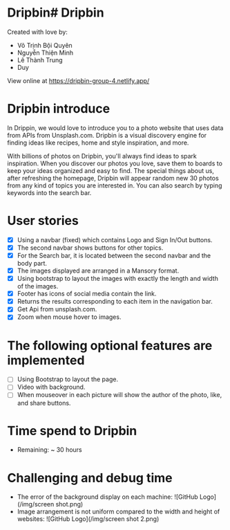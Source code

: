 # Dripbin# Dripbin
Created with love by:
* Võ Trịnh Bội Quyên
* Nguyễn Thiện Minh
* Lê Thành Trung
* Duy

View online at https://dripbin-group-4.netlify.app/

# Dripbin introduce
In Drippin, we would love to introduce you to a photo website that uses data from APIs from Unsplash.com. Dripbin is a visual discovery engine for finding ideas like recipes, home and style inspiration, and more.

With billions of photos on Dripbin, you'll always find ideas to spark inspiration. When you discover our photos you love, save them to boards to keep your ideas organized and easy to find.
The special things about us, after refreshing the homepage, Dripbin will appear random new 30 photos from any kind of topics you are interested in. You can also search by typing keywords into the search bar.

# User stories
- [x] Using a navbar (fixed) which contains Logo and Sign In/Out buttons. 
- [x] The second navbar shows buttons for other topics.
- [x] For the Search bar, it is located between the second navbar and the body part.
- [x] The images displayed are arranged in a Mansory format.
- [x] Using bootstrap to layout the images with exactly the length and width of the images. 
- [x] Footer has icons of social media contain the link.
- [x] Returns the results corresponding to each item in the navigation bar.
- [x] Get Api from unsplash.com.
- [x] Zoom when mouse hover to images.

# The following optional features are implemented
- [ ] Using Bootstrap to layout the page.
- [ ] Video with background.
- [ ] When mouseover in each picture will show the author of the photo, like, and share buttons.
# Time spend to Dripbin
* Remaining: ~ 30 hours
# Challenging and debug time
* The error of the background display on each machine:
![GitHub Logo](/img/screen shot.png)
* Image arrangement is not uniform compared to the width and height of websites:
![GitHub Logo](/img/screen shot 2.png)